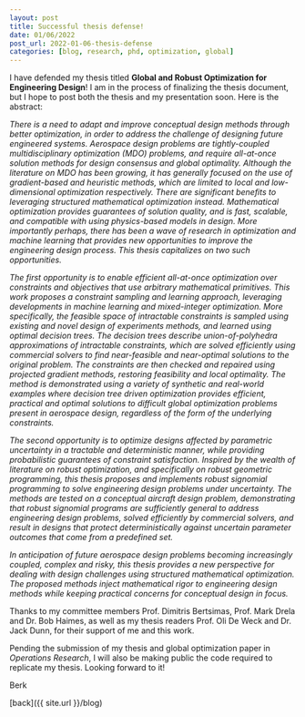 ```yaml
---
layout: post
title: Successful thesis defense!
date: 01/06/2022
post_url: 2022-01-06-thesis-defense
categories: [blog, research, phd, optimization, global]
---
```


I have defended my thesis titled **Global and Robust Optimization for Engineering Design**! I am in the process of finalizing the thesis document, but I hope to post both the thesis and my presentation soon. 
Here is the abstract:

*There is a need to adapt and improve conceptual design methods through better optimization, in order to address the challenge of designing future engineered systems. Aerospace design problems are tightly-coupled multidisciplinary optimization (MDO) problems, and require all-at-once solution methods for design consensus and global optimality. Although the literature on MDO has been growing, it has generally focused on the use of gradient-based and heuristic methods, which are limited to local and low-dimensional optimization respectively. There are significant benefits to leveraging structured mathematical optimization instead. Mathematical optimization provides guarantees of solution quality, and is fast, scalable, and compatible with using physics-based models in design. More importantly perhaps, there has been a wave of research in optimization and machine learning that provides new opportunities to improve the engineering design process. This thesis capitalizes on two such opportunities.*

*The first opportunity is to enable efficient all-at-once optimization over constraints and objectives that use arbitrary mathematical primitives. This work proposes a constraint sampling and learning approach, leveraging developments in machine learning and mixed-integer optimization. More specifically, the feasible space of intractable constraints is sampled using existing and novel design of experiments methods, and learned using optimal decision trees. The decision trees describe union-of-polyhedra approximations of intractable constraints, which are solved efficiently using commercial solvers to find near-feasible and near-optimal solutions to the original problem. The constraints are then checked and repaired using projected gradient methods, restoring feasibility and local optimality. The method is demonstrated using a variety of synthetic and real-world examples where decision tree driven optimization provides efficient, practical and optimal solutions to difficult global optimization problems present in aerospace design, regardless of the form of the underlying constraints.*

*The second opportunity is to optimize designs affected by parametric uncertainty in a tractable and deterministic manner, while providing probabilistic guarantees of constraint satisfaction. Inspired by the wealth of literature on robust optimization, and specifically on robust geometric programming, this thesis proposes and implements robust signomial programming to solve engineering design problems under uncertainty. The methods are tested on a conceptual aircraft design problem, demonstrating that robust signomial programs are sufficiently general to address engineering design problems, solved efficiently by commercial solvers, and result in designs that protect deterministically against uncertain parameter outcomes that come from a predefined set.*

*In anticipation of future aerospace design problems becoming increasingly coupled, complex and risky, this thesis provides a new perspective for dealing with design challenges using structured mathematical optimization. The proposed methods inject mathematical rigor to engineering design methods while keeping practical concerns for conceptual design in focus.*

Thanks to my committee members Prof. Dimitris Bertsimas, Prof. Mark Drela and Dr. Bob Haimes, as well as my thesis readers Prof. Oli De Weck and Dr. Jack Dunn, for their support of me and this work. 

Pending the submission of my thesis and global optimization paper in *Operations Research*, I will also be making public the code required to replicate my thesis. Looking forward to it!

Berk 

[back]({{ site.url }}/blog)